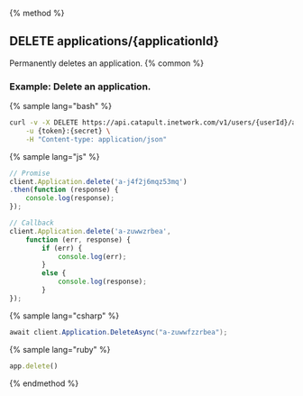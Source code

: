 {% method %}
## DELETE applications/{applicationId}

Permanently deletes an application.
{% common %}
### Example: Delete an application.

{% sample lang="bash" %}
```bash
curl -v -X DELETE https://api.catapult.inetwork.com/v1/users/{userId}/applications/{applicationId} \
	-u {token}:{secret} \
	-H "Content-type: application/json"
```

{% sample lang="js" %}
```js
// Promise
client.Application.delete('a-j4f2j6mqz53mq')
.then(function (response) {
	console.log(response);
});

// Callback
client.Application.delete('a-zuwwzrbea',
	function (err, response) {
		if (err) {
			console.log(err);
		}
		else {
			console.log(response);
		}
});
```

{% sample lang="csharp" %}
```csharp
await client.Application.DeleteAsync("a-zuwwfzzrbea");
```

{% sample lang="ruby" %}
```ruby
app.delete()
```
{% endmethod %}
